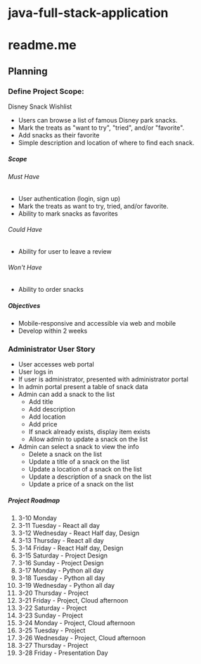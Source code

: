 # java-full-stack-application

# readme.me

## Planning

### Define Project Scope:

Disney Snack Wishlist
* Users can browse a list of famous Disney park snacks.
* Mark the treats as "want to try", "tried", and/or "favorite".
* Add snacks as their favorite 
* Simple description and location of where to find each snack.


##### Scope

###### Must Have
* User authentication (login, sign up)
* Mark the treats as want to try, tried, and/or favorite. 
* Ability to mark snacks as favorites

###### Could Have
* Ability for user to leave a review

###### Won't Have
* Ability to order snacks

##### Objectives
* Mobile-responsive and accessible via web and mobile
* Develop within 2 weeks

### Administrator User Story
* User accesses web portal
* User logs in
* If user is administrator, presented with administrator portal
* In admin portal present a table of snack data
* Admin can add a snack to the list
    * Add title
    * Add description
    * Add location
    * Add price
    * If snack already exists, display item exists
    * Allow admin to update a snack on the list
* Admin can select a snack to view the info
    * Delete a snack on the list
    * Update a title of a snack on the list
    * Update a location of a snack on the list
    * Update a description of a snack on the list
    * Update a price of a snack on the list

##### Project Roadmap
  1. 3-10 Monday
  1. 3-11 Tuesday - React all day
  2. 3-12 Wednesday - React Half day, Design
  3. 3-13 Thursday - React all day
  4. 3-14 Friday - React Half day, Design
  5. 3-15 Saturday - Project Design
  6. 3-16 Sunday - Project Design
  7. 3-17 Monday - Python all day
  8. 3-18 Tuesday - Python all day
  9. 3-19 Wednesday - Python all day
  10. 3-20 Thursday - Project
  11. 3-21 Friday - Project, Cloud afternoon
  12. 3-22 Saturday - Project
  13. 3-23 Sunday - Project
  14. 3-24 Monday - Project, Cloud afternoon
  15. 3-25 Tuesday - Project
  16. 3-26 Wednesday - Project, Cloud afternoon
  17. 3-27 Thursday - Project
  18. 3-28 Friday - Presentation Day
